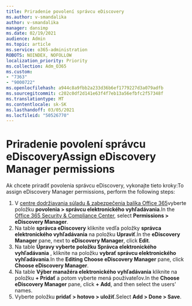 ```yaml
---
title: Priradenie povolení správcu eDiscovery
ms.author: v-smandalika
author: v-smandalika
manager: dansimp
ms.date: 02/19/2021
audience: Admin
ms.topic: article
ms.service: o365-administration
ROBOTS: NOINDEX, NOFOLLOW
localization_priority: Priority
ms.collection: Adm_O365
ms.custom:
- "7363"
- "9000722"
ms.openlocfilehash: a944c8a9fbb2a233d36b6ef1779227d3a079adfb
ms.sourcegitcommit: c202c0df2d141e63f4f7eb13a56efbfc2f57348f
ms.translationtype: MT
ms.contentlocale: sk-SK
ms.lasthandoff: 03/05/2021
ms.locfileid: "50526770"
---
```

# <a name="assign-ediscovery-manager-permissions"></a><span data-ttu-id="01217-102">Priradenie povolení správcu eDiscovery</span><span class="sxs-lookup"><span data-stu-id="01217-102">Assign eDiscovery Manager permissions</span></span>

<span data-ttu-id="01217-103">Ak chcete priradiť povolenia správcu eDiscovery, vykonajte tieto kroky:</span><span class="sxs-lookup"><span data-stu-id="01217-103">To assign eDiscovery Manager permissions, perform the following steps:</span></span>

1. <span data-ttu-id="01217-104">V [centre dodržiavania súladu & zabezpečenia balíka Office 365](https://sip.protection.office.com/)vyberte položku **povolenia > správcu elektronického vyhľadávania**.</span><span class="sxs-lookup"><span data-stu-id="01217-104">In the [Office 365 Security & Compliance Center](https://sip.protection.office.com/), select **Permissions > eDiscovery Manager**.</span></span>
2. <span data-ttu-id="01217-105">Na table **správca eDiscovery** kliknite vedľa položky **správca elektronického vyhľadávania** na položku **Upraviť**.</span><span class="sxs-lookup"><span data-stu-id="01217-105">In the **eDiscovery Manager** pane, next to **eDiscovery Manager**, click **Edit**.</span></span>
3. <span data-ttu-id="01217-106">Na table **Úpravy vyberte položku Správca elektronického vyhľadávania** , kliknite na položku **vybrať správcu elektronického vyhľadávania**.</span><span class="sxs-lookup"><span data-stu-id="01217-106">In the **Editing Choose eDiscovery Manager** pane, click **Choose eDiscovery Manager**.</span></span>
4. <span data-ttu-id="01217-107">Na table **Výber manažéra elektronického vyhľadávania** kliknite na položku **+ Pridať** a potom vyberte mená používateľov.</span><span class="sxs-lookup"><span data-stu-id="01217-107">In the **Choose eDiscovery Manager** pane, click **+ Add**, and then select the users' names.</span></span>
5. <span data-ttu-id="01217-108">Vyberte položku **pridať > hotovo > uložiť**.</span><span class="sxs-lookup"><span data-stu-id="01217-108">Select **Add > Done > Save**.</span></span>
